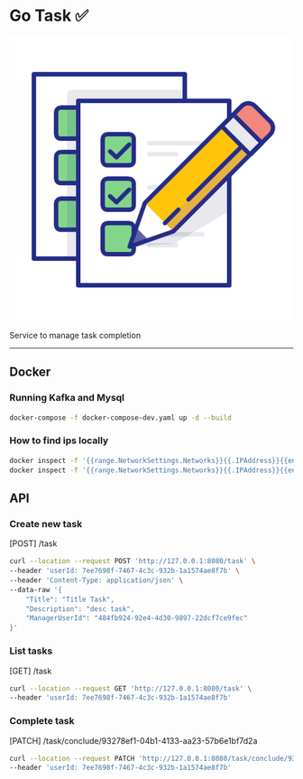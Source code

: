 # Go Task ✅

![go-task logo](/docs/task-icon.png)


Service to manage task completion

-------

## Docker

### Running Kafka and Mysql
```bash
docker-compose -f docker-compose-dev.yaml up -d --build
```

### How to find ips locally
```bash
docker inspect -f '{{range.NetworkSettings.Networks}}{{.IPAddress}}{{end}}' mysql.go-task
docker inspect -f '{{range.NetworkSettings.Networks}}{{.IPAddress}}{{end}}' kafka.go-task
```

## API

### Create new task
[POST] /task
```bash
curl --location --request POST 'http://127.0.0.1:8080/task' \
--header 'userId: 7ee7698f-7467-4c3c-932b-1a1574ae8f7b' \
--header 'Content-Type: application/json' \
--data-raw '{
    "Title": "Title Task",
    "Description": "desc task",
    "ManagerUserId": "484fb924-92e4-4d30-9897-22dcf7ce9fec"
}'
```

### List tasks
[GET] /task
```bash
curl --location --request GET 'http://127.0.0.1:8080/task' \
--header 'userId: 7ee7698f-7467-4c3c-932b-1a1574ae8f7b'
```

### Complete task
[PATCH] /task/conclude/93278ef1-04b1-4133-aa23-57b6e1bf7d2a
```bash
curl --location --request PATCH 'http://127.0.0.1:8080/task/conclude/93278ef1-04b1-4133-aa23-57b6e1bf7d2a' \
--header 'userId: 7ee7698f-7467-4c3c-932b-1a1574ae8f7b'
```